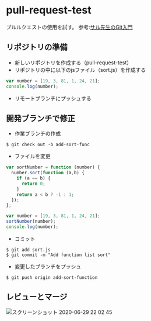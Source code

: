 # pull-request-test

プルルクエストの使用を試す。
参考:[サル先生のGit入門](https://backlog.com/ja/git-tutorial/pull-request/04/)


## リポジトリの準備

- 新しいリポジトリを作成する（pull-request-test）
- リポジトリの中に以下のjsファイル（sort.js）を作成する
```javascript
var number = [19, 3, 81, 1, 24, 21];
console.log(number);
```
- リモートブランチにプッシュする


## 開発ブランチで修正

- 作業ブランチの作成
```
$ git check out -b add-sort-func
```
- ファイルを変更
```javascript
var sortNumber = function (number) {
  number.sort(function (a,b) {
    if (a == b) {
      return 0;
    }
    return a < b ? -1 : 1;
  });
};

var number = [19, 3, 81, 1, 24, 21];
sortNumber(number);
console.log(number);
```
- コミット
```
$ git add sort.js
$ git commit -m "Add function list sort"
```
- 変更したブランチをプッシュ
```
$ git push origin add-sort-function
```

## レビューとマージ
![スクリーンショット 2020-06-29 22 02 45](https://user-images.githubusercontent.com/67271461/86009707-7e2baf00-ba55-11ea-928f-80cf1a1add7a.png)
